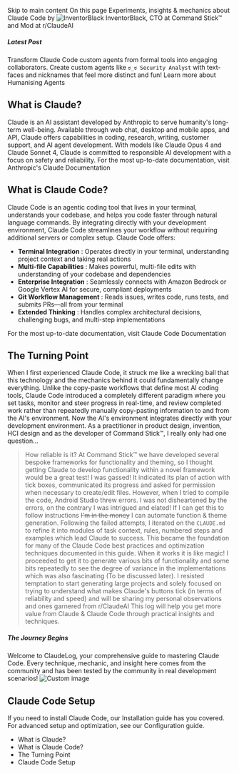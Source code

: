 Skip to main content
On this page
Experiments, insights & mechanics about Claude Code by ![InventorBlack](https://www.claudelog.com/img/claudes-greatest-soldier.png) InventorBlack, CTO at Command Stick™ and Mod at r/ClaudeAI
##### Latest Post
Transform Claude Code custom agents from formal tools into engaging collaborators. Create custom agents like `ಠ_ಠ Security Analyst` with text-faces and nicknames that feel more distinct and fun! Learn more about Humanising Agents
## What is Claude?​
Claude is an AI assistant developed by Anthropic to serve humanity's long-term well-being. Available through web chat, desktop and mobile apps, and API, Claude offers capabilities in coding, research, writing, customer support, and AI agent development. With models like Claude Opus 4 and Claude Sonnet 4, Claude is committed to responsible AI development with a focus on safety and reliability.
For the most up-to-date documentation, visit Anthropic's Claude Documentation
## What is Claude Code?​
Claude Code is an agentic coding tool that lives in your terminal, understands your codebase, and helps you code faster through natural language commands. By integrating directly with your development environment, Claude Code streamlines your workflow without requiring additional servers or complex setup.
Claude Code offers:
  * **Terminal Integration** : Operates directly in your terminal, understanding project context and taking real actions
  * **Multi-file Capabilities** : Makes powerful, multi-file edits with understanding of your codebase and dependencies
  * **Enterprise Integration** : Seamlessly connects with Amazon Bedrock or Google Vertex AI for secure, compliant deployments
  * **Git Workflow Management** : Reads issues, writes code, runs tests, and submits PRs—all from your terminal
  * **Extended Thinking** : Handles complex architectural decisions, challenging bugs, and multi-step implementations


For the most up-to-date documentation, visit Claude Code Documentation
## The Turning Point​
When I first experienced Claude Code, it struck me like a wrecking ball that this technology and the mechanics behind it could fundamentally change everything. Unlike the copy-paste workflows that define most AI coding tools, Claude Code introduced a completely different paradigm where you set tasks, monitor and steer progress in real-time, and review completed work rather than repeatedly manually copy-pasting information to and from the AI's environment. Now the AI's environment integrates directly with your development environment.
As a practitioner in product design, invention, HCI design and as the developer of Command Stick™, I really only had one question...
> How reliable is it?
At Command Stick™ we have developed several bespoke frameworks for functionality and theming, so I thought getting Claude to develop functionality within a novel framework would be a great test!
I was gassed! It indicated its plan of action with tick boxes, communicated its progress and asked for permission when necessary to create/edit files. However, when I tried to compile the code, Android Studio threw errors.
I was not disheartened by the errors, on the contrary I was intrigued and elated!
> If I can get this to follow instructions ~~I'm in the money~~ I can automate function & theme generation.
Following the failed attempts, I iterated on the `CLAUDE.md` to refine it into modules of task context, rules, numbered steps and examples which lead Claude to success. This became the foundation for many of the Claude Code best practices and optimization techniques documented in this guide.
When it works it is like magic!
I proceeded to get it to generate various bits of functionality and some bits repeatedly to see the degree of variance in the implementations which was also fascinating (To be discussed later).
I resisted temptation to start generating large projects and solely focused on trying to understand what makes Claude's buttons tick (in terms of reliability and speed) and will be sharing my personal observations and ones garnered from r/ClaudeAI
This log will help you get more value from Claude & Claude Code through practical insights and techniques.
##### The Journey Begins
Welcome to ClaudeLog, your comprehensive guide to mastering Claude Code. Every technique, mechanic, and insight here comes from the community and has been tested by the community in real development scenarios!
![Custom image](https://www.claudelog.com/img/discovery/017.png)
## Claude Code Setup​
If you need to install Claude Code, our Installation guide has you covered. For advanced setup and optimization, see our Configuration guide.
  * What is Claude?
  * What is Claude Code?
  * The Turning Point
  * Claude Code Setup


